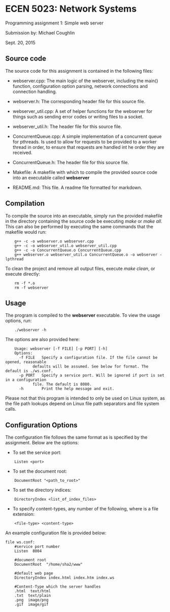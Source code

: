 # ECEN 5023: Network Systems
Programming assignment 1: Simple web server

Submission by: Michael Coughlin

Sept. 20, 2015

## Source code
The source code for this assignment is contained in the following files:

* webserver.cpp: The main logic of the webserver, including the main() function, 
  configuration option parsing, network connections and connection handling.

* webserver.h: The corresponding header file for this source file.

* webserver_util.cpp: A set of helper functions for the webserver for things such 
  as sending error codes or writing files to a socket.

* webserver_util.h: The header file for this source file.

* ConcurrentQueue.cpp: A simple implementation of a concurrent queue for pthreads. 
  Is used to allow for requests to be provided to a worker thread in order, to ensure
  that requests are handled int he order they are received.

* ConcurrentQueue.h: The header file for this source file.

* Makefile: A makefile with which to compile the provided source code into an executable
  called **webserver**

* README.md: This file. A readme file formatted for markdown.

## Compilation
To compile the source into an executable, simply run the provided makefile in the directory
containing the source code be executing *make* or *make all*. This can also be performed by
executing the same commands that the makefile would run:
```
	g++ -c -o webserver.o webserver.cpp
	g++ -c -o webserver_util.o webserver_util.cpp
	g++ -c -o ConcurrentQueue.o ConcurrentQueue.cpp
	g++ webserver.o webserver_util.o ConcurrentQueue.o -o webserver -lpthread
```

To clean the project and remove all output files, execute *make clean*, or execute directly:
```
	rm -f *.o
	rm -f webserver
```

## Usage
The program is compiled to the **webserver** executable. To view the usage options, run:
```
	./webserver -h
```

The options are also provided here:
```
	Usage: webserver [-f FILE] [-p PORT] [-h]
	Options:
	  -f FILE	Specify a configuration file. If the file cannot be opened, reasonable 
	  		defaults will be assumed. See below for format. The default is ./ws.conf.
	  -p PORT	Specify a service port. Will be ignored if port is set in a configuration
			file. The default is 8080.
	  -h		Print the help message and exit.
```
Please not that this program is intended to only be used on Linux system, as the file path
lookups depend on Linux file path separators and file system calls. 


## Configuration Options
The configuration file follows the same format as is specified by the assignment. Below are
the options:

* To set the service port:
```
	Listen <port>
```

* To set the document root:
```
	DocumentRoot "<path_to_root>"
```

* To set the directory indices:
```
	DirectoryIndex <list_of_index_files>
```

* To specify content-types, any number of the following, where <file-type> is a file extension:
```
	<file-type> <content-type>
```

An example configuration file is provided below:
```
file ws.conf:
	#service port number
	Listen  8004

	#document root
	DocumentRoot  "/home/sha2/www"

	#default web page
	DirectoryIndex index.html index.htm index.ws

	#Content-Type which the server handles
	.html  text/html
	.txt  text/plain
	.png  image/png
	.gif  image/gif
```
